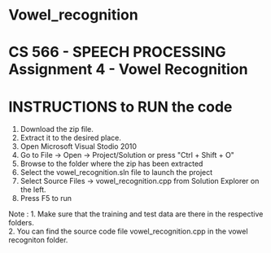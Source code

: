 # Vowel_recognition

CS 566 - SPEECH PROCESSING
Assignment 4 - Vowel Recognition
=================================

INSTRUCTIONS to RUN the code
============================
1. Download the zip file.
2. Extract it to the desired place.
3. Open Microsoft Visual Stodio 2010 
4. Go to File -> Open -> Project/Solution or press "Ctrl + Shift + O"
5. Browse to the folder where the zip has been extracted
6. Select the vowel_recognition.sln file to launch the project
7. Select Source Files -> vowel_recognition.cpp from Solution Explorer on the left.
8. Press F5 to run

Note : 1. Make sure that the training and test data are there in the respective folders.  
       2. You can find the source code file vowel_recognition.cpp in the vowel recogniton folder.
